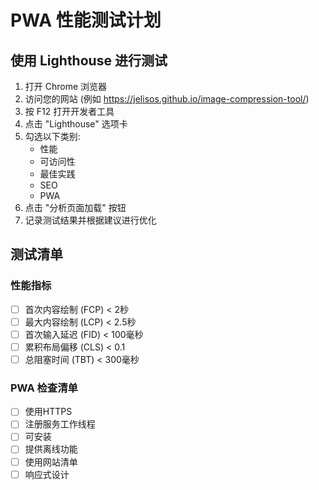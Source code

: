 # PWA 性能测试计划

## 使用 Lighthouse 进行测试

1. 打开 Chrome 浏览器
2. 访问您的网站 (例如 https://jelisos.github.io/image-compression-tool/)
3. 按 F12 打开开发者工具
4. 点击 "Lighthouse" 选项卡
5. 勾选以下类别:
   - 性能
   - 可访问性
   - 最佳实践
   - SEO
   - PWA
6. 点击 "分析页面加载" 按钮
7. 记录测试结果并根据建议进行优化

## 测试清单

### 性能指标
- [ ] 首次内容绘制 (FCP) < 2秒
- [ ] 最大内容绘制 (LCP) < 2.5秒
- [ ] 首次输入延迟 (FID) < 100毫秒
- [ ] 累积布局偏移 (CLS) < 0.1
- [ ] 总阻塞时间 (TBT) < 300毫秒

### PWA 检查清单
- [ ] 使用HTTPS
- [ ] 注册服务工作线程
- [ ] 可安装
- [ ] 提供离线功能
- [ ] 使用网站清单
- [ ] 响应式设计 